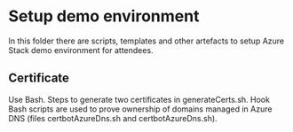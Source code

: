 # Setup demo environment

In this folder there are scripts, templates and other artefacts to setup Azure Stack demo environment for attendees.

## Certificate
Use Bash. Steps to generate two certificates in generateCerts.sh. Hook Bash scripts are used to prove ownership of domains managed in Azure DNS (files certbotAzureDns.sh and certbotAzureDns.sh).
